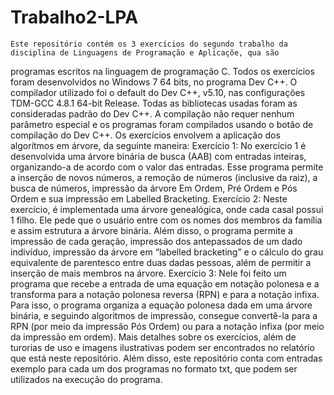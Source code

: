 ﻿# Trabalho2-LPA
	Este repositório contém os 3 exercícios do segundo trabalho da disciplina de Linguagens de Programação e Aplicaçõe, qua são 
programas escritos na linguagem de programação C.
Todos os exercícios foram desenvolvidos no Windows 7 64 bits, no programa Dev C++. O compilador utilizado foi o default do Dev C++, 
v5.10, nas configurações TDM-GCC 4.8.1 64-bit Release. Todas as bibliotecas usadas foram as consideradas padrão do Dev C++.
A compilação não requer nenhum parâmetro especial e os programas foram compilados usando o botão de compilação do Dev C++.
	Os exercícios envolvem a aplicação dos algorítmos em árvore, da seguinte maneira:
	Exercício 1: No exercício 1 é desenvolvida uma árvore binária de busca (AAB) com entradas inteiras, organizando-a de acordo
com o valor das entradas. Esse programa permite a inserção de novos números, a remoção de números (inclusive da raiz), 
a busca de números, impressão da árvore Em Ordem, Pré Ordem e Pós Ordem e sua impressão em Labelled Bracketing.
	Exercício 2: Neste exercício, é implementada uma árvore genealógica, onde cada casal possui 1 filho. Ele pede que o 
usuário entre com os nomes dos membros da família e assim estrutura a árvore binária. Além disso, o programa permite a impressão de 
cada geração, impressão dos antepassados de um dado indivíduo, impressão da árvore em “labelled bracketing” e o cálculo do grau 
equivalente de parentesco entre duas dadas pessoas, além de permitir a inserção de mais membros na árvore.
	Exercício 3: Nele foi feito um programa que recebe a entrada de uma equação em notação polonesa e a transforma para a notação 
polonesa reversa (RPN) e para a notação infixa. Para isso, o programa organiza a equação polonesa dada em uma árvore binária, 
e seguindo algoritmos de impressão, consegue convertê-la para a RPN (por meio da impressão Pós Ordem) ou para a notação infixa 
(por meio da impressão em ordem).
	Mais detalhes sobre os exercícios, além de turorias de uso e imagens ilustrativas podem ser encontrados no relatório que 
está neste repositório.
	Além disso, este repositório conta com entradas exemplo para cada um dos programas no formato txt, que podem ser utilizados na
execução do programa.